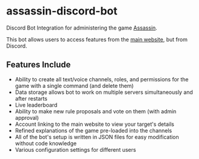 ﻿# assassin-discord-bot

Discord Bot Integration for administering the game [Assassin](https://en.wikipedia.org/wiki/Assassin_(game)).

This bot allows users to access features from the [main website](http://www.cyclic.games), but from Discord.

## Features Include
* Ability to create all text/voice channels, roles, and permissions for the game with a single command (and delete them)
* Data storage allows bot to work on multiple servers simultaneously and after restarts
* Live leaderboard
* Ability to make new rule proposals and vote on them (with admin approval)
* Account linking to the main website to view your target's details
* Refined explanations of the game pre-loaded into the channels
* All of the bot's setup is written in JSON files for easy modification without code knowledge
* Various configuration settings for different users
